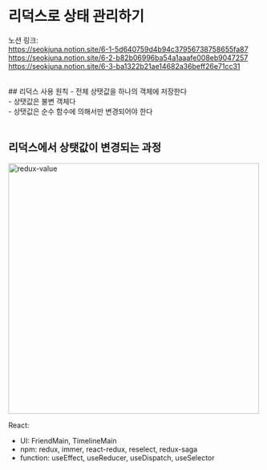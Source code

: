 # 리덕스로 상태 관리하기

노션 링크:<br>
https://seokjuna.notion.site/6-1-5d640759d4b94c37956738758655fa87<br>
https://seokjuna.notion.site/6-2-b82b06996ba54a1aaafe008eb9047257<br>
https://seokjuna.notion.site/6-3-ba1322b21ae14682a36beff26e71cc31<br>

<br>
## 리덕스 사용 원칙
- 전체 상탯값을 하나의 객체에 저장한다<br>
- 상탯값은 불변 객체다<br>
- 상탯값은 순수 함수에 의해서만 변경되어야 한다<br>
<br>

## 리덕스에서 상탯값이 변경되는 과정
<img width="500" alt="redux-value" src="https://user-images.githubusercontent.com/102382351/210492161-d00acea1-f0db-47bb-a9d8-812079a53cd2.png"><br>

React:<br>
- UI: FriendMain, TimelineMain
- npm: redux, immer, react-redux, reselect, redux-saga
- function: useEffect, useReducer, useDispatch, useSelector
